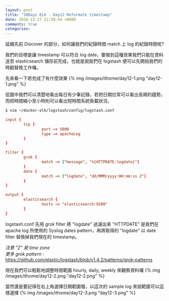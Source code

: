 ```yaml
---
layout: post
title: "30Days ELK - Day12 Reformate timestamp"
date: 2016-12-27 21:50:44 +0800
comments: true
categories: 
---
```



延續先前 Discover 的部分，如何讓我們的紀錄時間 match 上 log 的紀錄時間呢?

我們的目標是讓 timestamp 可以符合 log date，要做到這種效果我們只能在資料送至 elasticsearch 儲存前完成，也就是說我們在 logstash 便可以先開始我們的時戳替換工作囉。

先來看一下若完成了有什麼效果
{% img /images/ithome/day12-1.png "day12-1.png" %}

從圖中我們可以清楚地看出每日有少筆記錄，若把日期拉常可以看出長期的趨勢，而把時間縮小至小時則可以看出短時間系統負載狀況。

```bash
$ vim ~/docker-elk/logstash/config/logstash.conf
```

```toml
input {
        tcp {
                port => 5000
                type => apacheLog
        }
}

filter {
        grok {
                match => ["message", "%{HTTPDATE:logdate}"]
        }
        date {
                match => ["logdate", "dd/MMM/yyyy:HH:mm:ss Z"]
        }
}

output {
        elasticsearch {
                hosts => "elasticsearch:9200"
        }
}
```

logstash.conf 先用 grok filter 將 "logdate" 過濾出來 "HTTPDATE" 是我們在 apache log 所使用的 Syslog dates pattern，再將取得的 "logdate" 以 date filter 替換掉我們現在的 timestamp。

*注意 "Z" 是 time zone*  
*更多 grok pattern* : https://github.com/elastic/logstash/blob/v1.4.2/patterns/grok-patterns

現在我們可以輕鬆地調整時間範圍 hourly, daily, weekly 來觀察資料囉
{% img /images/ithome/day12-2.png "day12-2.png" %}

當然還是要記得在右上角選擇日期範圍喔，以這次的 sample log 來說範圍可以這樣選擇
{% img /images/ithome/day12-3.png "day12-3.png" %}